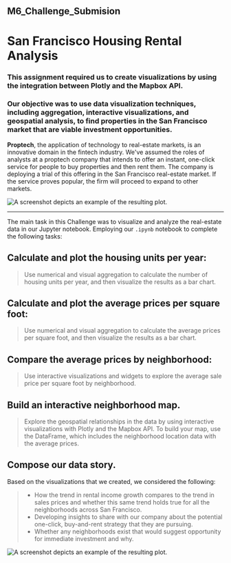 ## **M6_Challenge_Submision**
# **San Francisco Housing Rental Analysis**

### This assignment required us to create visualizations by using the integration between Plotly and the Mapbox API. 
### Our objective was to use data visualization techniques, including aggregation, interactive visualizations, and geospatial analysis, to find properties in the San Francisco market that are viable investment opportunities.

**Proptech**, the application of technology to real-estate markets, is an innovative domain in the fintech industry. We've assumed the roles of analysts at a proptech company that intends to offer an instant, one-click service for people to buy properties and then rent them. The company is deploying a trial of this offering in the San Francisco real-estate market. If the service proves popular, the firm will proceed to expand to other markets.

![A screenshot depicts an example of the resulting plot.](https://github.com/sfkonrad/M6_Challenge_Submission/blob/main/Images/M6C_plot-Price-per-sf-and-gross-rents%20.jpg)

---

The main task in this Challenge was to visualize and analyze the real-estate data in our Jupyter notebook. Employing our `.ipynb` notebook to complete the following tasks:

## Calculate and plot the housing units per year:
> Use numerical and visual aggregation to calculate the number of housing units per year, and then visualize the results as a bar chart.

## Calculate and plot the average prices per square foot:
> Use numerical and visual aggregation to calculate the average prices per square foot, and then visualize the results as a bar chart.

## Compare the average prices by neighborhood:
> Use interactive visualizations and widgets to explore the average sale price per square foot by neighborhood.

## Build an interactive neighborhood map.
> Explore the geospatial relationships in the data by using interactive visualizations with Plotly and the Mapbox API. To build your map, use the DataFrame, which includes the neighborhood location data with the average prices.

## Compose our data story.
Based on the visualizations that we created, we considered the following:
> - How the trend in rental income growth compares to the trend in sales prices and whether this same trend holds true for all the neighborhoods across San Francisco.
> - Developing insights to share with our company about the potential one-click, buy-and-rent strategy that they are pursuing. 
> - Whether any neighborhoods exist that would suggest opportunity for immediate investment and why.

![A screenshot depicts an example of the resulting plot.](https://github.com/sfkonrad/M6_Challenge_Submission/blob/main/Images/M6C_Price-per-sf-and-gross-rents%20.jpg)
